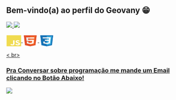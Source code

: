 ## Bem-vindo(a) ao perfil do Geovany 😁

 <div>
   <a href="https://github.com/Geovany-Aldere">
   <img height="180em" src="https://github-readme-stats.vercel.app/api?username=Geovany-Aldere-dev&show_icons=true&theme=tokyonight&include_all_commits=true&count_private=true"/>
   <img height="180em" src="https://github-readme-stats.vercel.app/api/top-langs/?username=devemdobro&layout=compact&langs_count=6&theme=tokyonight"/>
</div>
    
<div style="display: inline_block"><br>
  <img align="center" alt="Js" height="30" width="40" src="https://raw.githubusercontent.com/devicons/devicon/master/icons/javascript/javascript-plain.svg">
  <img align="center" alt="HTML" height="30" width="40" src="https://raw.githubusercontent.com/devicons/devicon/master/icons/html5/html5-original.svg">
  <img align="center" alt="CSS" height="30" width="40" src="https://raw.githubusercontent.com/devicons/devicon/master/icons/css3/css3-original.svg">
</div>
 
<
br>
 
### Pra Conversar sobre programação me mande um Email clicando no Botão Abaixo!
 
<div> 
  <a href = "mailto:alderedev2@gmail.com"><img src="https://img.shields.io/badge/-Gmail-%23333?style=for-the-badge&logo=gmail&logoColor=white" target="_blank"></a>
</div>
